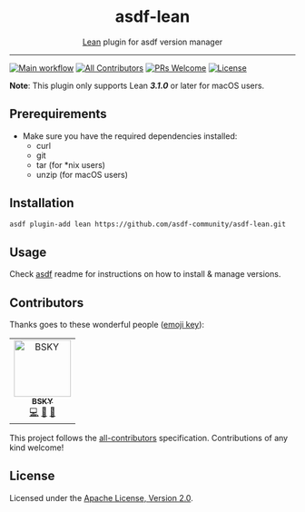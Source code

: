 <div align="center">
<h1>asdf-lean</h1>
<span><a href="https://leanprover.github.io">Lean</a> plugin for asdf version manager</span>
</div>
<hr />

[![Main workflow](https://github.com/asdf-community/asdf-lean/workflows/Main%20workflow/badge.svg)](https://github.com/asdf-community/asdf-lean/actions)
[![All Contributors](https://img.shields.io/badge/all_contributors-1-orange.svg?style=flat-square)](#contributors)
[![PRs Welcome](https://img.shields.io/badge/PRs-welcome-brightgreen.svg?style=flat-square)](http://makeapullrequest.com)
[![License](https://img.shields.io/github/license/asdf-community/asdf-lean?style=flat-square&color=brightgreen)](https://github.com/asdf-community/asdf-lean/blob/master/LICENSE)

**Note**: This plugin only supports Lean **_3.1.0_** or later for macOS users.

## Prerequirements

- Make sure you have the required dependencies installed:
  - curl
  - git
  - tar (for \*nix users)
  - unzip (for macOS users)

## Installation

```bash
asdf plugin-add lean https://github.com/asdf-community/asdf-lean.git
```

## Usage

Check [asdf](https://github.com/asdf-vm/asdf) readme for instructions on how to
install & manage versions.

## Contributors

Thanks goes to these wonderful people
([emoji key](https://allcontributors.org/docs/en/emoji-key)):

<!-- ALL-CONTRIBUTORS-LIST:START - Do not remove or modify this section -->
<!-- prettier-ignore -->
<table>
  <tr>
    <td align="center"><a href="https://bsky.moe"><img src="https://avatars3.githubusercontent.com/u/38746192?v=4" width="100px;" alt="BSKY"/><br /><sub><b>BSKY</b></sub></a><br /><a href="https://github.com/asdf-community/asdf-lean/commits?author=imbsky" title="Code">💻</a> <a href="https://github.com/asdf-community/asdf-lean/commits?author=imbsky" title="Documentation">📖</a> <a href="#maintenance-imbsky" title="Maintenance">🚧</a></td>
  </tr>
</table>

<!-- ALL-CONTRIBUTORS-LIST:END -->

This project follows the
[all-contributors](https://github.com/all-contributors/all-contributors)
specification. Contributions of any kind welcome!

## License

Licensed under the
[Apache License, Version 2.0](https://www.apache.org/licenses/LICENSE-2.0).
